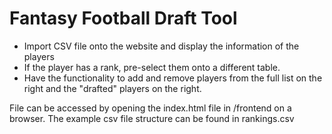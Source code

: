 # Fantasy Football Draft Tool
* Import CSV file onto the website and display the information of the players
* If the player has a rank, pre-select them onto a different table.
* Have the functionality to add and remove players from the full list on the right and the "drafted" players on the right.

File can be accessed by opening the index.html file in /frontend on a browser. The example csv file structure can be found in rankings.csv